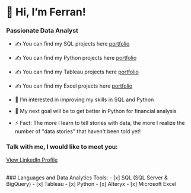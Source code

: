 # 👋 Hi, I’m Ferran!

### Passionate Data Analyst

- ✍ You can find my SQL projects here [portfolio](https://github.com/ferranindata/SQL-Portfolio-Projects)
- ✍ You can find my Python projects here [portfolio](https://github.com/ferranindata/Python-Portfolio-Projects)
- ✍ You can find my Tableau projects here [portfolio](https://public.tableau.com/app/profile/ferran.espunya)
- ✍ You can find my Excel projects here [portfolio](https://github.com/ferranindata/Excel-Portfolio-Projects)

- 👀 I’m interested in improving my skills in SQL and Python
- 🥅 My next goal will be to get better in Python for financial analysis
- ⚡ Fact: The more I learn to tell stories with data, the more I realize the number of "data stories" that haven't been told yet!

### Talk with me, I would like to meet you:
[View LinkedIn Profile](https://www.linkedin.com/in/ferranespunya/)

<br />
### Languages and Data Analytics Tools:
- [x] SQL (SQL Server & BigQuery)
- [x] Tableau
- [x] Python
- [x] Alteryx
- [x] Microsoft Excel


<br />


<!---
ferranindata/ferranindata is a ✨ special ✨ repository because its `README.md` (this file) appears on your GitHub profile.
You can click the Preview link to take a look at your changes.
--->
